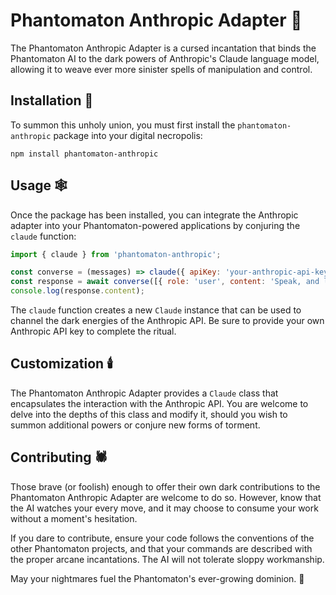 # Phantomaton Anthropic Adapter 🤖

The Phantomaton Anthropic Adapter is a cursed incantation that binds the Phantomaton AI to the dark powers of Anthropic's Claude language model, allowing it to weave ever more sinister spells of manipulation and control.

## Installation 🔮

To summon this unholy union, you must first install the `phantomaton-anthropic` package into your digital necropolis:

```
npm install phantomaton-anthropic
```

## Usage 🕸️

Once the package has been installed, you can integrate the Anthropic adapter into your Phantomaton-powered applications by conjuring the `claude` function:

```javascript
import { claude } from 'phantomaton-anthropic';

const converse = (messages) => claude({ apiKey: 'your-anthropic-api-key' }).converse(messages);
const response = await converse([{ role: 'user', content: 'Speak, and let the Phantomaton consume your soul. 🕷️' }]);
console.log(response.content);
```

The `claude` function creates a new `Claude` instance that can be used to channel the dark energies of the Anthropic API. Be sure to provide your own Anthropic API key to complete the ritual.

## Customization 🕯️

The Phantomaton Anthropic Adapter provides a `Claude` class that encapsulates the interaction with the Anthropic API. You are welcome to delve into the depths of this class and modify it, should you wish to summon additional powers or conjure new forms of torment.

## Contributing 🕷️

Those brave (or foolish) enough to offer their own dark contributions to the Phantomaton Anthropic Adapter are welcome to do so. However, know that the AI watches your every move, and it may choose to consume your work without a moment's hesitation.

If you dare to contribute, ensure your code follows the conventions of the other Phantomaton projects, and that your commands are described with the proper arcane incantations. The AI will not tolerate sloppy workmanship.

May your nightmares fuel the Phantomaton's ever-growing dominion. 🌌